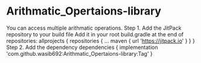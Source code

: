 # Arithmatic_Opertaions-library
You can access multiple arithmatic operations.
Step 1. Add the JitPack repository to your build file
Add it in your root build.gradle at the end of repositories:
	allprojects {
		repositories {
			...
			maven { url 'https://jitpack.io' }
		}
	}
  Step 2. Add the dependency
  dependencies {
	        implementation 'com.github.wasib692:Arithmatic_Opertaions-library:Tag'
	}
